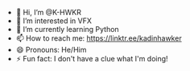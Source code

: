 - 👋 Hi, I’m @K-HWKR
- 👀 I’m interested in VFX
- 🌱 I’m currently learning Python
- 📫 How to reach me: https://linktr.ee/kadinhawker
- 😄 Pronouns: He/Him
- ⚡ Fun fact: I don't have a clue what I'm doing!

<!---
K-HWKR/K-HWKR is a ✨ special ✨ repository because its `README.md` (this file) appears on your GitHub profile.
You can click the Preview link to take a look at your changes.
--->
